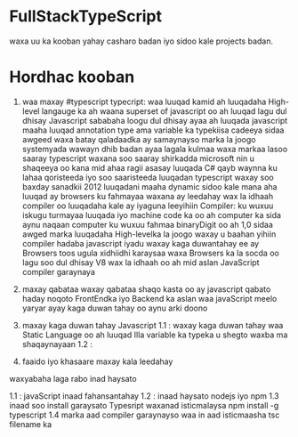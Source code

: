 # FullStackTypeScript
waxa uu ka kooban yahay casharo badan iyo sidoo kale projects badan.


# Hordhac kooban 
1. waa maxay #typescript
typecript: waa luuqad kamid ah luuqadaha High-level langauge ka ah 
waana superset of javascript oo ah luuqad lagu dul dhisay Javascript 
sababaha loogu dul dhisay ayaa ah luuqada javascript maaha luuqad 
annotation type ama variable ka typekiisa cadeeya 
sidaa awgeed waxa batay qaladaadka ay samaynayso marka la joogo 
systemyada wawayn dhib badan ayaa lagala kulmaa 
waxa markaa lasoo saaray typescript 
waxana soo saaray shirkadda microsoft nin u shaqeeya oo kana mid ahaa 
ragii asasay luuqada C# qayb waynna ku lahaa qoristeeda iyo soo saaristeeda luuqadan typescript waxay soo baxday 
sanadkii 2012 
luuqadani maaha dynamic sidoo kale mana aha luuqad ay 
browsers ku fahmayaa waxana ay leedahay wax la idhaah 
compiler oo luuqadaha kale ay iyaguna leeyihiin 
Compiler: ku wuxuu iskugu turmayaa luuqada iyo machine code ka oo ah computer ka 
sida aynu naqaan computer ku wuxuu fahmaa binaryDigit oo ah 1,0 
sidaa awged marka luuqadaha High-levelka la joogo waxay u baahan yihiin compiler 
hadaba javascript iyadu waxay kaga duwantahay ee ay Browsers toos ugula xidhiidhi karaysaa 
waxa Browsers ka la socda oo lagu soo dul dhisay V8 wax la idhaah oo ah mid aslan JavaScript compiler garaynaya 


2. maxay qabataa 
waxay qabataa shaqo kasta oo ay javascript qabato 
haday noqoto FrontEndka 
iyo Backend ka 
aslan waa javaScript meelo yaryar ayay kaga duwan tahay oo aynu arki doono 
3. maxay kaga duwan tahay Javascript 
1.1 : waxay kaga duwan tahay waa Static Language oo ah luuqad Illa variable ka typeka u shegto waxba ma shaqaynayaan 
1.2 : 
4. faaido iyo khasaare maxay kala leedahay 


waxyabaha laga rabo inad haysato 

1.1 : javaScript inaad fahansantahay 
1.2 : inaad haysato nodejs iyo npm 
1.3 inaad soo install garaysato Typesript waxanad isticmalaysa 
npm install -g typescript
1.4 marka aad compiler garaynayso waa in aad isticmaasha 
tsc filename ka 


